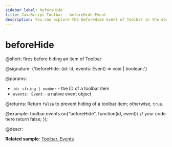 ```yaml
---
sidebar_label: beforeHide
title: JavaScript Toolbar - beforeHide Event 
description: You can explore the beforeHide event of Toolbar in the documentation of the DHTMLX JavaScript UI library. Browse developer guides and API reference, try out code examples and live demos, and download a free 30-day evaluation version of DHTMLX Suite.
---
```


# beforeHide

@short: fires before hiding an item of Toolbar

@signature: {'beforeHide: (id: Id, events: Event) => void | boolean;'}

@params:
- `id: string | number` - the ID of a toolbar item
- `events: Event` - a native event object

@returns:
Return `false` to prevent hiding of a toolbar item; otherwise, `true`.

@example:
toolbar.events.on("beforeHide", function(id, event){
    // your code here
    return false;
});

@descr:

**Related sample**: [Toolbar. Events](https://snippet.dhtmlx.com/xvak1p5y)
